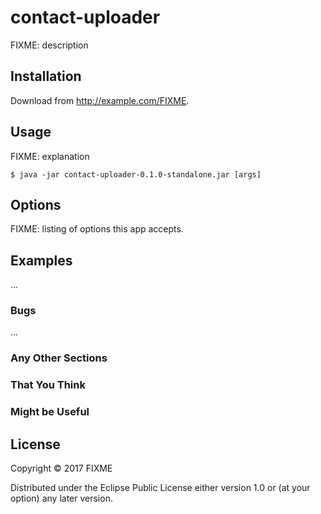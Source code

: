 # contact-uploader

FIXME: description

## Installation

Download from http://example.com/FIXME.

## Usage

FIXME: explanation

    $ java -jar contact-uploader-0.1.0-standalone.jar [args]

## Options

FIXME: listing of options this app accepts.

## Examples

...

### Bugs

...

### Any Other Sections
### That You Think
### Might be Useful

## License

Copyright © 2017 FIXME

Distributed under the Eclipse Public License either version 1.0 or (at
your option) any later version.
